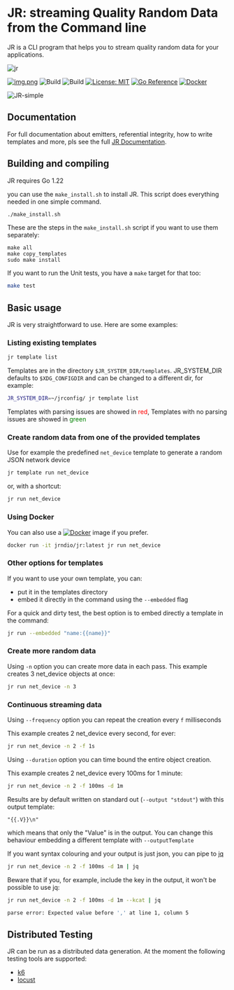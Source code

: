 # JR: streaming Quality Random Data from the Command line

JR is a CLI program that helps you to stream quality random data for your applications.

![jr](https://user-images.githubusercontent.com/89472/235927141-87632730-90d6-469f-97b0-8b638077dd4e.png)


[![img.png](images/goreport.png)](https://goreportcard.com/report/github.com/ugol/jr)
![Build](https://github.com/ugol/jr/actions/workflows/go-linux.yml/badge.svg)
![Build](https://github.com/ugol/jr/actions/workflows/go-mac.yml/badge.svg)
[![License: MIT](https://img.shields.io/badge/License-MIT-yellow.svg)](https://opensource.org/licenses/MIT)
[![Go Reference](https://pkg.go.dev/badge/github.com/ugol/jr.svg)](https://pkg.go.dev/github.com/ugol/jr)
[![Docker](https://img.shields.io/badge/docker-latest-blue.svg)](https://hub.docker.com/r/jrndio/jr)

![JR-simple](https://user-images.githubusercontent.com/89472/229626362-70ddc95d-1090-4746-a20a-fbffba4193cd.gif)

## Documentation

For full documentation about emitters, referential integrity, how to write templates and more, pls see the full [JR Documentation](https://jrnd.io).

## Building and compiling

JR requires Go 1.22

you can use the `make_install.sh` to install JR. This script does everything needed in one simple command.

```bash
./make_install.sh
```

These are the steps in the `make_install.sh` script if you want to use them separately:

```shell
make all
make copy_templates
sudo make install
```

If you want to run the Unit tests, you have a `make` target for that too:

```bash
make test
```

## Basic usage

JR is very straightforward to use. Here are some examples:

### Listing existing templates
```bash
jr template list
````
Templates are in the directory `$JR_SYSTEM_DIR/templates`. JR_SYSTEM_DIR defaults to `$XDG_CONFIGDIR` and can be changed to a different dir, for example:

```bash
JR_SYSTEM_DIR=~/jrconfig/ jr template list
````

Templates with parsing issues are showed in <font color='red'>red</font>, Templates with no parsing issues are showed in <font color='green'>green</font>

### Create random data from one of the provided templates

Use for example the predefined `net_device` template to generate a random JSON network device

```bash
jr template run net_device
````

or, with a shortcut:

```bash
jr run net_device
````

### Using Docker

You can also use a [![Docker](https://img.shields.io/badge/docker-latest-blue.svg)](https://hub.docker.com/r/jrndio/jr)
image if you prefer.

```bash
docker run -it jrndio/jr:latest jr run net_device
```

### Other options for templates

If you want to use your own template, you can:

- put it in the templates directory
- embed it directly in the command using the `--embedded` flag

For a quick and dirty test, the best option is to embed directly a template in the command:

```bash
jr run --embedded "name:{{name}}"
```

### Create more random data 

Using `-n` option you can create more data in each pass. 
This example creates 3 net_device objects at once:

```bash
jr run net_device -n 3
```
### Continuous streaming data

Using `--frequency` option you can repeat the creation every `f` milliseconds

This example creates 2 net_device every second, for ever:

```bash
jr run net_device -n 2 -f 1s 
```

Using `--duration` option you can time bound the entire object creation.

This example creates 2 net_device every 100ms for 1 minute:

```bash
jr run net_device -n 2 -f 100ms -d 1m 
```

Results are by default written on standard out (`--output "stdout"`) with this output template:

```
"{{.V}}\n"
```

which means that only the "Value" is in the output. You can change this behaviour embedding a different template with `--outputTemplate`

If you want syntax colouring and your output is just json, you can pipe to [jq](https://jqlang.github.io/jq/)

```bash
jr run net_device -n 2 -f 100ms -d 1m | jq
```

Beware that if you, for example, include the key in the output, it won't be possible to use jq:

```bash
jr run net_device -n 2 -f 100ms -d 1m --kcat | jq

parse error: Expected value before ',' at line 1, column 5
```

## Distributed Testing

JR can be run as a distributed data generation. 
At the moment the following testing tools are supported:

- [k6](./k6/exec/)
- [locust](./locust/)

